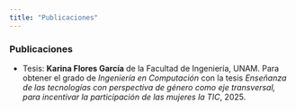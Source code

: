 ```yaml
---
title: "Publicaciones"
---
```


### Publicaciones

* Tesis: **Karina Flores García** de la Facultad de Ingeniería, UNAM. Para obtener el grado de _Ingeniería en Computación_ con la tesis _Enseñanza de las tecnologías con perspectiva de género como eje transversal, para incentivar la participación de las mujeres la TIC_, 2025.
